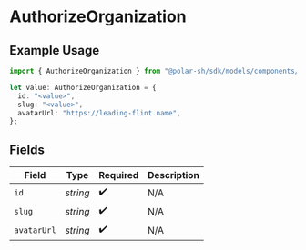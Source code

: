 # AuthorizeOrganization

## Example Usage

```typescript
import { AuthorizeOrganization } from "@polar-sh/sdk/models/components/authorizeorganization.js";

let value: AuthorizeOrganization = {
  id: "<value>",
  slug: "<value>",
  avatarUrl: "https://leading-flint.name",
};
```

## Fields

| Field              | Type               | Required           | Description        |
| ------------------ | ------------------ | ------------------ | ------------------ |
| `id`               | *string*           | :heavy_check_mark: | N/A                |
| `slug`             | *string*           | :heavy_check_mark: | N/A                |
| `avatarUrl`        | *string*           | :heavy_check_mark: | N/A                |
